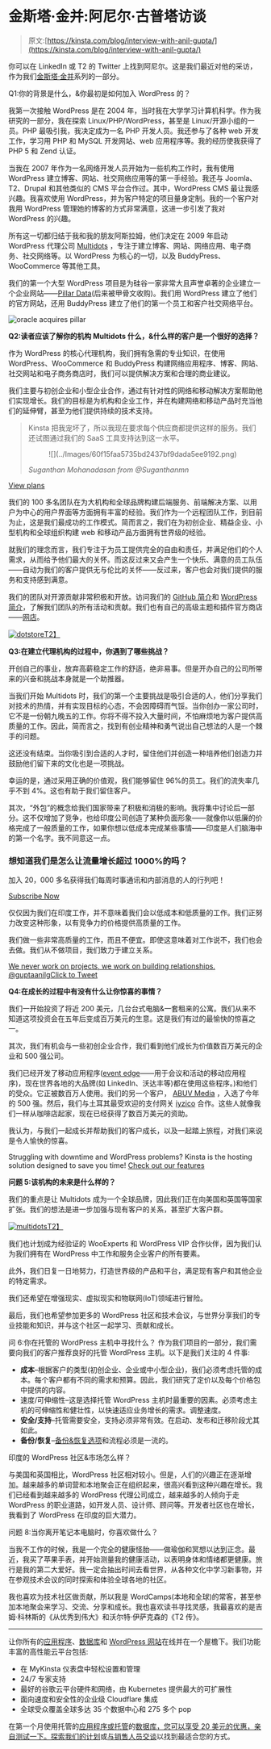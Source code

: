 # 金斯塔·金并:阿尼尔·古普塔访谈

> 原文:[https://kinsta.com/blog/interview-with-anil-gupta/](https://kinsta.com/blog/interview-with-anil-gupta/)

你可以在 LinkedIn 或 T2 的 Twitter 上找到阿尼尔。这是我们最近对他的采访，作为我们[金斯塔·金并](https://kinsta.com/search/kingpin/)系列的一部分。

Q1:你的背景是什么，&你最初是如何加入 WordPress 的？

我第一次接触 WordPress 是在 2004 年，当时我在大学学习计算机科学。作为我研究的一部分，我在探索 Linux/PHP/WordPress，甚至是 Linux/开源小组的一员。PHP 最吸引我，我决定成为一名 PHP 开发人员。我还参与了各种 web 开发工作，学习用 PHP 和 MySQL 开发网站、web 应用程序等。我的经历使我获得了 PHP 5 和 Zend 认证。

当我在 2007 年作为一名网络开发人员开始为一些机构工作时，我有使用 WordPress 建立博客、网站、社交网络应用等的第一手经验。我还与 Joomla、T2、Drupal 和其他类似的 CMS 平台合作过。其中，WordPress CMS 最让我感兴趣。我喜欢使用 WordPress，并为客户特定的项目量身定制。我的一个客户对我用 WordPress 管理她的博客的方式非常满意，这进一步引发了我对 WordPress 的兴趣。

所有这一切都归结于我和我的朋友阿斯拉姆，他们决定在 2009 年启动 WordPress 代理公司 [Multidots](http://www.multidots.com/) ，专注于建立博客、网站、网络应用、电子商务、社交网络等。以 WordPress 为核心的一切，以及 BuddyPress、WooCommerce 等其他工具。

我们的第一个大型 WordPress 项目是为硅谷一家非常大且声誉卓著的企业建立一个企业网站——[Pillar Data](https://en.wikipedia.org/wiki/Pillar_Data_Systems)(后来被甲骨文收购)。我们用 WordPress 建立了他们的官方网站，还用 BuddyPress 建立了他们的第一个员工和客户社交网络平台。

![oracle acquires pillar](../Images/79ab036265c8465b4a9ba07ca3554396.png)

**Q2:读者应该了解你的机构 Multidots 什么，&什么样的客户是一个很好的选择？**

作为 WordPress 的核心代理机构，我们拥有急需的专业知识，在使用 WordPress、WooCommerce 和 BuddyPress 构建网络应用程序、博客、网站、社交网站和电子商务商店时，我们可以提供解决方案和合理的商业建议。

我们主要与初创企业和小型企业合作，通过有针对性的网络和移动解决方案帮助他们实现增长。我们的目标是为机构和企业工作，并在构建网络和移动产品时充当他们的延伸臂，甚至为他们提供持续的技术支持。

<link rel="stylesheet" href="https://kinsta.com/wp-content/themes/kinsta/dist/components/ctas/cta-mini.css?ver=2e932b8aba3918bfb818">

<aside class="sidebar-cta">

> Kinsta 把我宠坏了，所以我现在要求每个供应商都提供这样的服务。我们还试图通过我们的 SaaS 工具支持达到这一水平。
> 
> <footer class="wp-block-kinsta-client-quote__footer">
> 
> <figure class="wp-block-kinsta-client-quote__avatar">![](../Images/60f15faa5735bd2437bf9dada5ee9192.png)</figure>
> 
> <cite class="wp-block-kinsta-client-quote__cite">Suganthan Mohanadasan from @Suganthanmn</cite></footer>

[View plans](https://kinsta.com/plans/)</aside>

我们的 100 多名团队在为大机构和全球品牌构建后端服务、前端解决方案、以用户为中心的用户界面等方面拥有丰富的经验。我们作为一个远程团队工作，到目前为止，这是我们最成功的工作模式。简而言之，我们在为初创企业、精益企业、小型机构和全球组织构建 web 和移动产品方面拥有世界级的经验。

就我们的理念而言，我们专注于为员工提供完全的自由和责任，并满足他们的个人需求，从而给予他们最大的关怀。而这反过来又会产生一个快乐、满意的员工队伍——自动为我们的客户提供无与伦比的关怀——反过来，客户也会对我们提供的服务和支持感到满意。

我们的团队对开源贡献非常积极和开放。访问我们的 [GitHub 简介](https://github.com/multidots)和 [WordPress 简介](https://profiles.wordpress.org/dots/)，了解我们团队的所有活动和贡献。我们也有自己的高级主题和插件官方商店——[网店](http://store.multidots.com/)。

[![dotstore](../Images/c206846b8407a4d7424b30fb1efd6e69.png)T2】](http://store.multidots.com/)

**Q3:在建立代理机构的过程中，你遇到了哪些挑战？**

开创自己的事业，放弃高薪稳定工作的舒适，绝非易事。但是开办自己的公司所带来的兴奋和挑战本身就是一个助推器。

当我们开始 Multidots 时，我们的第一个主要挑战是吸引合适的人，他们分享我们对技术的热情，并有实现目标的心态，不会因障碍而气馁。当你创办一家公司时，它不是一份朝九晚五的工作。你将不得不投入大量时间，不怕麻烦地为客户提供高质量的工作。因此，简而言之，找到有创业精神和勇气说出自己想法的人是一个棘手的问题。

这还没有结束。当你吸引到合适的人才时，留住他们并创造一种培养他们创造力并鼓励他们留下来的文化也是一项挑战。

幸运的是，通过采用正确的价值观，我们能够留住 96%的员工。我们的流失率几乎不到 4%。这也有助于我们留住客户。

其次，“外包”的概念给我们国家带来了积极和消极的影响。我将集中讨论后一部分。这不仅增加了竞争，也给印度公司创造了某种负面形象——就像你以低廉的价格完成了一般质量的工作，如果你想以低成本完成某些事情——印度是人们脑海中的第一个名字。我不同意这一点。

 <dialog id="newsletter" class="dialog dialog has-dark-blue-background-color email-modal" aria-hidden="true">## 注册订阅时事通讯

<kinsta-form show-name="false" show-phone="false" show-website="false" show-company="false" show-disk-space="false" show-monthly-visits="false" show-number-of-websites="false" show-message="false" submit-button-text="Sign Up Now" submit-button-text-sending="Signing Up..." success-title="Thanks for subscribing!" success-message="Keep an eye out for our next newsletter." terms-template="newsletter" hubspot-source="subscribe_to_newsletter" submit-button-text-loading="Signing Up"></kinsta-form></dialog>

### 想知道我们是怎么让流量增长超过 1000%的吗？

加入 20，000 多名获得我们每周时事通讯和内部消息的人的行列吧！

[Subscribe Now](#newsletter)

仅仅因为我们在印度工作，并不意味着我们会以低成本和低质量的工作。我们正努力改变这种形象，以有竞争力的价格提供高质量的工作。

我们做一些非常高质量的工作，而且不便宜。即使这意味着对工作说不，我们也会去做。我们从不做项目，我们致力于建立关系。

[We never work on projects, we work on building relationships. @guptaanilgClick to Tweet](https://twitter.com/intent/tweet?url=https%3A%2F%2Fkinsta.com%2Fblog%2Finterview-with-anil-gupta%2F&via=kinsta&text=We+never+work+on+projects%2C+we+work+on+building+relationships.+%40guptaanilg&hashtags=webdev%2Cagency)

**Q4:在成长的过程中有没有什么让你惊喜的事情？**

我们一开始投资了将近 200 美元，几台台式电脑&一套租来的公寓。我们从来不知道这项投资会在五年后变成百万美元的生意。这是我们有过的最愉快的惊喜之一。

其次，我们有机会与一些初创企业合作，我们看到他们成长为价值数百万美元的企业和 500 强公司。

我们已经开发了移动应用程序([event edge](http://www.eventedge.co/)——用于会议和活动的移动应用程序)，现在世界各地的大品牌(如 LinkedIn、沃达丰等)都在使用这些程序。)和他们的受众。它正被数百万人使用。我们的另一个客户， [ABUV Media](http://www.prweb.com/releases/abuvmedia/inc5000/prweb13623742.htm) ，入选了今年的 500 强。然后，我们与土耳其最受欢迎的支付网关 [iyzico](http://www.iyzico.com/) 合作。这些人就像我们一样从咖啡店起家，现在已经获得了数百万美元的资助。

我认为，与我们一起成长并帮助我们的客户成长，以及一起踏上旅程，对我们来说是令人愉快的惊喜。

Struggling with downtime and WordPress problems? Kinsta is the hosting solution designed to save you time! [Check out our features](https://kinsta.com/features/)

**问题 5:该机构的未来是什么样的？**

我们的重点是让 Multidots 成为一个全球品牌，因此我们正在向美国和英国等国家扩张。我们的想法是进一步加强与现有客户的关系，甚至扩大客户群。

[![multidots](../Images/2d0e80c7abe616528431a830cd295320.png)T2】](http://www.multidots.com/)

我们也计划成为经验证的 WooExperts 和 WordPress VIP 合作伙伴，因为我们认为我们拥有在 WordPress 中工作和服务企业客户的所有要素。

此外，我们日复一日地努力，打造世界级的产品和平台，满足现有客户和其他企业的特定需求。

我们还希望在增强现实、虚拟现实和物联网(IoT)领域进行冒险。

最后，我们也希望参加更多的 WordPress 社区和技术会议，与世界分享我们的专业技能和知识，并与这个社区一起学习、贡献和成长。

问 6:你在托管的 WordPress 主机中寻找什么？
作为我们项目的一部分，我们需要向我们的客户推荐良好的托管 WordPress 主机。以下是我们关注的 4 件事:

*   **成本**–根据客户的类型(初创企业、企业或中小型企业)，我们必须考虑托管的成本。每个客户都有不同的需求和预算。因此，我们研究了定价以及每个价格包中提供的内容。
*   速度/可伸缩性–这是选择托管 WordPress 主机时最重要的因素。必须考虑主机的可伸缩性和健壮性，以快速适应业务增长的需求。调整速度。
*   **安全/支持**–托管需要安全，支持必须非常有效。在启动、发布和迁移阶段尤其如此。
*   **备份/恢复**–[备份&恢复选项](https://kinsta.com/blog/restore-wordpress-from-backup/)和流程必须是一流的。

印度的 WordPress 社区&市场怎么样？

与美国和英国相比，WordPress 社区相对较小。但是，人们的兴趣正在逐渐增加。越来越多的单词营和本地聚会正在组织起来，很高兴看到这种兴趣在增长。我们已经看到越来越多的 WordPress 代理公司成立，越来越多的人倾向于走 WordPress 的职业道路，如开发人员、设计师、顾问等。开发者社区也在增长，我看到了 WordPress 在印度的巨大潜力。

问题 8:当你离开笔记本电脑时，你喜欢做什么？

当我不工作的时候，我是一个完全的健康怪胎——做瑜伽和冥想以达到正念。最近，我买了苹果手表，并开始测量我的健康活动，以表明身体和情绪都更健康。旅行是我的第二大爱好。我一定会抽出时间去看世界，从各种文化中学习新事物，并在参观技术会议的同时探索和体验全球各地的社区。

我也喜欢为技术社区做贡献，所以我是 WordCamps(本地和全球)的常客，甚至参加本地聚会来学习、交流、分享和成长。我也喜欢读书寻找灵感，我最喜欢的是吉姆·科林斯的《从优秀到伟大》和沃尔特·伊萨克森的《T2 传》。

* * *

让你所有的[应用程序](https://kinsta.com/application-hosting/)、[数据库](https://kinsta.com/database-hosting/)和 [WordPress 网站](https://kinsta.com/wordpress-hosting/)在线并在一个屋檐下。我们功能丰富的高性能云平台包括:

*   在 MyKinsta 仪表盘中轻松设置和管理
*   24/7 专家支持
*   最好的谷歌云平台硬件和网络，由 Kubernetes 提供最大的可扩展性
*   面向速度和安全性的企业级 Cloudflare 集成
*   全球受众覆盖全球多达 35 个数据中心和 275 多个 pop

在第一个月使用托管的[应用程序或托管](https://kinsta.com/application-hosting/)的[数据库，您可以享受 20 美元的优惠，亲自测试一下。探索我们的](https://kinsta.com/database-hosting/)[计划](https://kinsta.com/plans/)或[与销售人员交谈](https://kinsta.com/contact-us/)以找到最适合您的方式。